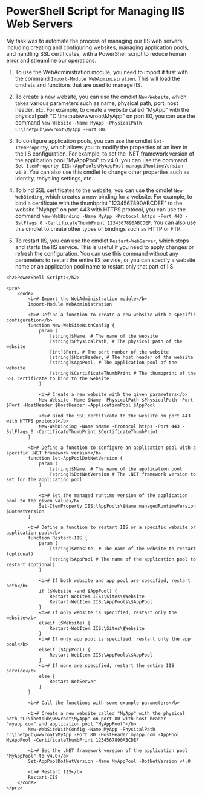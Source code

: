 <!DOCTYPE html>
<html>
<head>
    <title>PowerShell Script for Managing IIS Web Servers</title>
</head>
<body>
    <h1>PowerShell Script for Managing IIS Web Servers</h1>
    <p>My task was to automate the process of managing our IIS web servers, including creating and configuring websites, managing application pools, and handling SSL certificates, with a PowerShell script to reduce human error and streamline our operations.</p>
    
<ol>
    <li>
        <p>
            To use the WebAdministration module, you need to import it first with the command <code>Import-Module WebAdministration</code>. This will load the cmdlets and functions that are used to manage IIS.
        </p>
    </li>
    <li>
        <p>
            To create a new website, you can use the cmdlet <code>New-Website</code>, which takes various parameters such as name, physical path, port, host header, etc. For example, to create a website called "MyApp" with the physical path "C:\inetpub\wwwroot\MyApp" on port 80, you can use the command <code>New-Website -Name MyApp -PhysicalPath C:\inetpub\wwwroot\MyApp -Port 80</code>.
        </p>
    </li>
    <li>
        <p>
            To configure application pools, you can use the cmdlet <code>Set-ItemProperty</code>, which allows you to modify the properties of an item in the IIS configuration. For example, to set the .NET framework version of the application pool "MyAppPool" to v4.0, you can use the command <code>Set-ItemProperty IIS:\AppPools\MyAppPool managedRuntimeVersion v4.0</code>. You can also use this cmdlet to change other properties such as identity, recycling settings, etc.
        </p>
    </li>
    <li>
        <p>
            To bind SSL certificates to the website, you can use the cmdlet <code>New-WebBinding</code>, which creates a new binding for a website. For example, to bind a certificate with the thumbprint "1234567890ABCDEF" to the website "MyApp" on port 443 with HTTPS protocol, you can use the command <code>New-WebBinding -Name MyApp -Protocol https -Port 443 -SslFlags 0 -CertificateThumbPrint 1234567890ABCDEF</code>. You can also use this cmdlet to create other types of bindings such as HTTP or FTP.
        </p>
    </li>
    <li>
        <p>
            To restart IIS, you can use the cmdlet <code>Restart-WebServer</code>, which stops and starts the IIS service. This is useful if you need to apply changes or refresh the configuration. You can use this command without any parameters to restart the entire IIS service, or you can specify a website name or an application pool name to restart only that part of IIS.
        </p>
    </li>
</ol>

    <h2>PowerShell Script:</h2>

    <pre>
        <code>
            <b># Import the WebAdministration module</b>
            Import-Module WebAdministration

            <b># Define a function to create a new website with a specific configuration</b>
            function New-WebSiteWithConfig {
                param (
                    [string]$Name, # The name of the website
                    [string]$PhysicalPath, # The physical path of the website
                    [int]$Port, # The port number of the website
                    [string]$HostHeader, # The host header of the website
                    [string]$AppPool, # The application pool of the website
                    [string]$CertificateThumbPrint # The thumbprint of the SSL certificate to bind to the website
                )

                <b># Create a new website with the given parameters</b>
                New-Website -Name $Name -PhysicalPath $PhysicalPath -Port $Port -HostHeader $HostHeader -ApplicationPool $AppPool

                <b># Bind the SSL certificate to the website on port 443 with HTTPS protocol</b>
                New-WebBinding -Name $Name -Protocol https -Port 443 -SslFlags 0 -CertificateThumbPrint $CertificateThumbPrint
            }

            <b># Define a function to configure an application pool with a specific .NET framework version</b>
            function Set-AppPoolDotNetVersion {
                param (
                    [string]$Name, # The name of the application pool
                    [string]$DotNetVersion # The .NET framework version to set for the application pool
                )

                <b># Set the managed runtime version of the application pool to the given value</b>
                Set-ItemProperty IIS:\AppPools\$Name managedRuntimeVersion $DotNetVersion
            }

            <b># Define a function to restart IIS or a specific website or application pool</b>
            function Restart-IIS {
                param (
                    [string]$Website, # The name of the website to restart (optional)
                    [string]$AppPool # The name of the application pool to restart (optional)
                )

                <b># If both website and app pool are specified, restart both</b>
                if ($Website -and $AppPool) {
                    Restart-WebItem IIS:\Sites\$Website
                    Restart-WebItem IIS:\AppPools\$AppPool
                }
                <b># If only website is specified, restart only the website</b>
                elseif ($Website) {
                    Restart-WebItem IIS:\Sites\$Website
                }
                <b># If only app pool is specified, restart only the app pool</b>
                elseif ($AppPool) {
                    Restart-WebItem IIS:\AppPools\$AppPool
                }
                <b># If none are specified, restart the entire IIS service</b>
                else {
                    Restart-WebServer
                }
            }

            <b># Call the functions with some example parameters</b>

            <b># Create a new website called "MyApp" with the physical path "C:\inetpub\wwwroot\MyApp" on port 80 with host header "myapp.com" and application pool "MyAppPool"</b>
            New-WebSiteWithConfig -Name MyApp -PhysicalPath C:\inetpub\wwwroot\MyApp -Port 80 -HostHeader myapp.com -AppPool MyAppPool -CertificateThumbPrint 1234567890ABCDEF

            <b># Set the .NET framework version of the application pool "MyAppPool" to v4.0</b>
            Set-AppPoolDotNetVersion -Name MyAppPool -DotNetVersion v4.0

            <b># Restart IIS</b>
            Restart-IIS
        </code>
    </pre>

</body>
</html>
